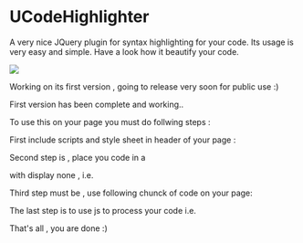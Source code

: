 UCodeHighlighter
================

A very nice JQuery plugin for syntax highlighting for your code.
Its usage is very easy and simple.
Have a look how it beautify your code.


<img src="http://www.usmanbackup.somee.com/image/syntaxhighlighter/V1.0.0.0.png"/>

<br/>

Working on its first version , going to release very soon for public use :)

First version has been complete and working..

To use this on your page you must do follwing steps :

First include scripts and style sheet in header of your page :

<head>
<title>jQuery plugin: code highlighting demonstration</title>
<script src="published/jquery-1.6.3.min.js"></script>
<!--<script src="published/UCodeHighlightner.js"></script>
<script src="script/uhighlight.js"></script>
<link href="published/hilightstyle.css" type="text/css" media="screen" rel="stylesheet">-->
<script src="http://www.usmanbackup.somee.com/script/UCodeHighlightner.js"></script>
<link href="http://www.usmanbackup.somee.com/script/hilightstyle.css" type="text/css" media="screen" rel="stylesheet">

</head>

Second step is , place you code in a <div > with display none , i.e.

<div id="data" style="display:none;" >

your code here........

</div>

Third step must be , use following chunck of code on your page:

<div>
<div id="line_number" class="counting_div_wrap"></div>
<div id="main" class="main"></div>
<div style="clear:both;"></div>
</div>


The last step is to use js to process your code i.e. 

<script type="text/javascript">
// script for on page code processing
$("#main").highlight($("#data").html(),$("#line_number"));		
</script>


That's all , you are done :)
